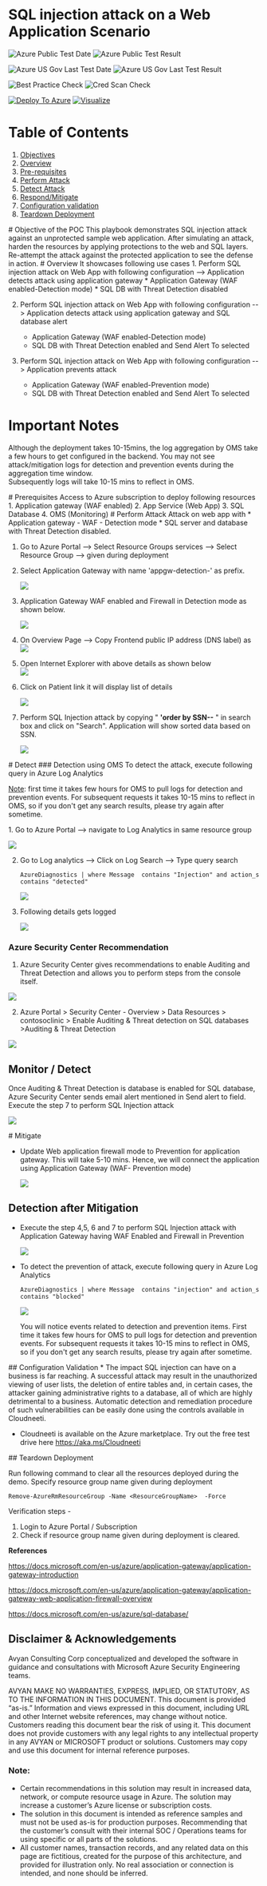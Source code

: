 # SQL injection attack on a Web Application Scenario 

![Azure Public Test Date](https://azurequickstartsservice.blob.core.windows.net/badges/101-SQL-Injection-Attack-Prevention/PublicLastTestDate.svg)
![Azure Public Test Result](https://azurequickstartsservice.blob.core.windows.net/badges/101-SQL-Injection-Attack-Prevention/PublicDeployment.svg)

![Azure US Gov Last Test Date](https://azurequickstartsservice.blob.core.windows.net/badges/101-SQL-Injection-Attack-Prevention/FairfaxLastTestDate.svg)
![Azure US Gov Last Test Result](https://azurequickstartsservice.blob.core.windows.net/badges/101-SQL-Injection-Attack-Prevention/FairfaxDeployment.svg)

![Best Practice Check](https://azurequickstartsservice.blob.core.windows.net/badges/101-SQL-Injection-Attack-Prevention/BestPracticeResult.svg)
![Cred Scan Check](https://azurequickstartsservice.blob.core.windows.net/badges/101-SQL-Injection-Attack-Prevention/CredScanResult.svg)

[![Deploy To Azure](https://raw.githubusercontent.com/Azure/azure-quickstart-templates/master/1-CONTRIBUTION-GUIDE/images/deploytoazure.svg?sanitize=true)]("https://portal.azure.com/#create/Microsoft.Template/uri/https%3A%2F%2Fraw.githubusercontent.com%2FAzure%2Fazure-quickstart-templates%2Fmaster%2F101-SQL-Injection-Attack-Prevention%2Fazuredeploy.json")  [![Visualize](https://raw.githubusercontent.com/Azure/azure-quickstart-templates/master/1-CONTRIBUTION-GUIDE/images/visualizebutton.svg?sanitize=true)]("http://armviz.io/#/?load=https%3A%2F%2Fraw.githubusercontent.com%2FAzure%2Fazure-quickstart-templates%2Fmaster%2F101-SQL-Injection-Attack-Prevention%2Fazuredeploy.json")
     


     


# Table of Contents
1. [Objectives](#objectives)
2. [Overview](#overview)
3. [Pre-requisites](#prerequisites)
4. [Perform Attack](#attack)
5. [Detect Attack](#detect)
6. [Respond/Mitigate](#mitigate)
7. [Configuration validation](#config)
8. [Teardown Deployment](#teardown)

<a name="objectives">
# Objective of the POC 
This playbook demonstrates SQL injection attack against an unprotected sample web application.  After simulating an attack, harden the resources by applying protections to the web and SQL layers.  Re-attempt the attack against the protected application to see the defense in action.


<a name="overview">
# Overview
It showcases following use cases
1. Perform SQL injection attack on Web App with following configuration --> Application detects attack using application gateway
    * Application Gateway (WAF enabled-Detection mode)
    * SQL DB with Threat Detection disabled

2. Perform SQL injection attack on Web App with following configuration --> Application detects attack using application gateway and SQL database alert
    * Application Gateway (WAF enabled-Detection mode)
    * SQL DB with Threat Detection enabled and Send
 Alert To selected

3. Perform SQL injection attack on Web App with following configuration --> Application prevents attack
    * Application Gateway (WAF enabled-Prevention mode)
    * SQL DB with Threat Detection enabled and Send Alert To selected

# Important Notes <a name="notes">
Although the deployment takes 10-15mins, the log aggregation by OMS take a few hours to get configured in the backend. You may not see attack/mitigation logs for detection and prevention events during the aggregation time window.   
Subsequently logs will take 10-15 mins to reflect in OMS.

<a name="prerequisites">
# Prerequisites
Access to Azure subscription to deploy following resources 
1. Application gateway (WAF enabled)
2. App Service (Web App)
3. SQL Database 
4. OMS (Monitoring)

<a name="attack">
# Perform Attack 
Attack on web app with
* Application gateway - WAF - Detection mode 
* SQL server and database with Threat Detection disabled. 

1. Go to Azure Portal --> Select Resource Groups services --> Select Resource Group --> <ResourceGroupName> given during deployment

2. Select Application Gateway with name 'appgw-detection-' as prefix.

    ![](images/sql-inj-appgateway-det-location.png)

3. Application Gateway WAF enabled and Firewall in Detection mode as shown below.

    ![](images/sql-inj-appgateway-waf-det.png)

4. On Overview Page --> Copy Frontend public IP address (DNS label) as
    ![](images/sql-inj-appgateway-det-ip.png)

5. Open Internet Explorer with above details as shown below  
    ![](images/sql-inj-webapp-contoso-landingpage.png)

6. Click on Patient link it will display list of details 

    ![](images/sql-inj-webapp-contoso-patients-defpage.png)

7. Perform SQL Injection attack by copying " **'order by SSN--** " in search box and click on "Search". Application will show sorted data based on SSN.

    ![](images/sql-inj-webapp-contoso-patients-attack-page.png)    
    
    
<a name="detect">
# Detect  
###  Detection using OMS
To detect the attack, execute following query in Azure Log Analytics
<p/>
<u>Note</u>: first time it takes few hours for OMS to pull logs for detection and prevention events. For subsequent requests it takes 10-15 mins to reflect in OMS, so if you don't get any search results, please try again after sometime.
<p/>
1. Go to Azure Portal --> navigate to Log Analytics in same resource group 

![](images/sql-inj-common-oms-location.png) 

2. Go to Log analytics --> Click on Log Search --> Type query search 

    ```AzureDiagnostics | where Message  contains "Injection" and action_s contains "detected"```

    ![](images/sql-inj-oms-log-ana-location.png) 
    
3. Following details gets logged 

    ![](images/sql-inj-log-analytics-det.png) 
    
 ###  Azure Security Center Recommendation
 
1. Azure Security Center gives  recommendations to enable Auditing and Threat Detection and allows you to perform  steps from the console itself.

![](images/sql-inj-asc-recom.png) 

2. Azure Portal > Security Center - Overview > Data Resources > contosoclinic > Enable Auditing & Threat detection on SQL databases >Auditing & Threat Detection 

![](images/sql-inj-db-td-enabled.png)

## Monitor / Detect 

Once Auditing & Threat Detection is database is enabled for SQL database, Azure Security Center sends email alert mentioned in Send alert to field. Execute the step 7 to perform SQL Injection attack

![](images/sql-inj-detection-mail.png)

<a name="mitigate">
# Mitigate 

  * Update Web application firewall mode to Prevention for application gateway. This will take 5-10 mins. Hence, we will connect the application using Application Gateway (WAF- Prevention mode) 

    ![](images/sql-inj-appgateway-waf-prev.png)    
    
  

## Detection after Mitigation
* Execute the step 4,5, 6 and 7 to perform SQL Injection attack with Application Gateway having WAF Enabled and Firewall in Prevention

    ![](images/403-forbidden-access-denied.png)  

 
* To detect the prevention of attack, execute following query in Azure Log Analytics

    ```AzureDiagnostics | where Message  contains "injection" and action_s contains "blocked"```
    
    ![](images/sql-inj-log-analytics-blocked.png)  

    You will notice events related to detection and prevention items. First time it takes few hours for OMS to pull logs for detection and prevention events. For subsequent requests it takes 10-15 mins to reflect in OMS, so if you don't get any search results, please try again after sometime.
    
<a name="config">
## Configuration Validation
* The impact SQL injection can have on a business is far reaching. A successful attack may result in the unauthorized viewing of user lists, the deletion of entire tables and, in certain cases, the attacker gaining administrative rights to a database, all of which are highly detrimental to a business. Automatic detection and remediation procedure of such vulnerabilities can be easily done using the controls available in Cloudneeti.

* Cloudneeti is available on the Azure marketplace. Try out the free test drive here https://aka.ms/Cloudneeti 

<a name="teardown">
## Teardown Deployment 

Run following command to clear all the resources deployed during the demo. Specify resource group name given during deployment
 
 `Remove-AzureRmResourceGroup -Name <ResourceGroupName>  -Force `
 
    
Verification steps -
1. Login to Azure Portal / Subscription
2. Check if resource group name given during deployment is cleared.
<p/>

**References** 

https://docs.microsoft.com/en-us/azure/application-gateway/application-gateway-introduction
 
https://docs.microsoft.com/en-us/azure/application-gateway/application-gateway-web-application-firewall-overview
 
https://docs.microsoft.com/en-us/azure/sql-database/

## Disclaimer & Acknowledgements 

Avyan Consulting Corp conceptualized and developed the software in guidance and consultations with Microsoft Azure Security Engineering teams.
 
AVYAN MAKE NO WARRANTIES, EXPRESS, IMPLIED, OR STATUTORY, AS TO THE INFORMATION IN THIS DOCUMENT. This document is provided “as-is.” Information and views expressed in this document, including URL and other Internet website references, may change without notice. Customers reading this document bear the risk of using it. This document does not provide customers with any legal rights to any intellectual property in any AVYAN or MICROSOFT product or solutions. Customers may copy and use this document for internal reference purposes.
 
### Note:
*	Certain recommendations in this solution may result in increased data, network, or compute resource usage in Azure. The solution may increase a customer’s Azure license or subscription costs.
*	The solution in this document is intended as reference samples and must not be used as-is for production purposes. Recommending that the customer’s consult with their internal SOC / Operations teams for using specific or all parts of the solutions.
*	All customer names, transaction records, and any related data on this page are fictitious, created for the purpose of this architecture, and provided for illustration only. No real association or connection is intended, and none should be inferred.

